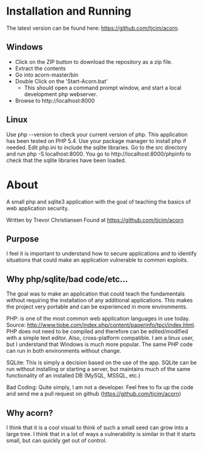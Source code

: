 # Installation and Running
The latest version can be found here:  https://github.com/tjcim/acorn.

## Windows
* Click on the ZIP button to download the repository as a zip file.
* Extract the contents
* Go into acorn-master/bin
* Double Click on the 'Start-Acorn.bat'
  * This should open a command prompt window, and start a local development php webserver.
* Browse to http://localhost:8000

## Linux
Use php --version to check your current version of php.  This application has been tested on PHP 5.4.  Use your package manager to install php if needed.  Edit php.ini to include the sqlite libraries.  Go to the src directory and run php -S localhost:8000.  You go to http://localhost:8000/phpinfo to check that the sqlite libraries have been loaded.

# About
A small php and sqlite3 application with the goal of teaching the basics of web application security.

Written by Trevor Christiansen
Found at https://github.com/tjcim/acorn

## Purpose
I feel it is important to understand how to secure applications and to identify situations that could make an application vulnerable to common exploits.

## Why php/sqlite/bad code/etc...
The goal was to make an application that could teach the fundamentals without requiring the installation of any additional applications.  This makes the project very portable and can be experienced in more environments.

PHP: is one of the most common web application languages in use today.  Source:  http://www.tiobe.com/index.php/content/paperinfo/tpci/index.html.  PHP does not need to be compiled and therefore can be edited/modified with a simple text editor.  Also, cross-platform compatible.  I am a linux user, but I understand that Windows is much more popular.  The same PHP code can run in both environments without change.

SQLite:  This is simply a decision based on the use of the app.  SQLite can be run without installing or starting a server, but maintains much of the same functionality of an installed DB (MySQL, MSSQL, etc.)

Bad Coding:  Quite simply, I am not a developer.  Feel free to fix up the code and send me a pull request on github (https://github.com/tjcim/acorn)

## Why acorn?
I think that it is a cool visual to think of such a small seed can grow into a large tree.  I think that in a lot of ways a vulnerability is similar in that it starts small, but can quickly get out of control.
